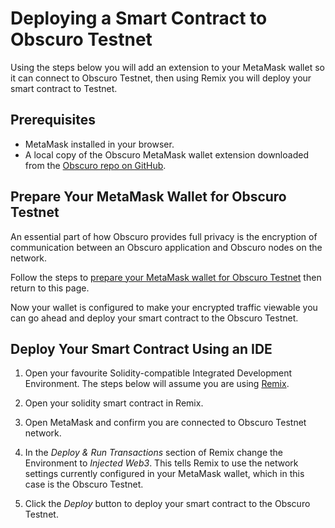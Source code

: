 # Deploying a Smart Contract to Obscuro Testnet
Using the steps below you will add an extension to your MetaMask wallet so it can connect to Obscuro Testnet, then using Remix you will deploy your smart contract to Testnet.

## Prerequisites
* MetaMask installed in your browser.
* A local copy of the Obscuro MetaMask wallet extension downloaded from the [Obscuro repo on GitHub](https://github.com/obscuronet/go-obscuro/tree/main/tools/walletextension).

## Prepare Your MetaMask Wallet for Obscuro Testnet
An essential part of how Obscuro provides full privacy is the encryption of communication between an Obscuro application and Obscuro nodes on the network.

Follow the steps to [prepare your MetaMask wallet for Obscuro Testnet](https://docs.obscu.ro/testnet/deploying-a-smart-contract.html#prepare-your-metamask-wallet-for-obscuro-testnet) then return to this page.

Now your wallet is configured to make your encrypted traffic viewable you can go ahead and deploy your smart contract to the Obscuro Testnet.

## Deploy Your Smart Contract Using an IDE
1. Open your favourite Solidity-compatible Integrated Development Environment. The steps below will assume you are using [Remix](https://github.com/ethereum/remix-ide).

1. Open your solidity smart contract in Remix.

1. Open MetaMask and confirm you are connected to Obscuro Testnet network.

1. In the _Deploy & Run Transactions_ section of Remix change the Environment to _Injected Web3_. This tells Remix to use the network settings currently configured in your MetaMask wallet, which in this case is the Obscuro Testnet.

1. Click the _Deploy_ button to deploy your smart contract to the Obscuro Testnet.
